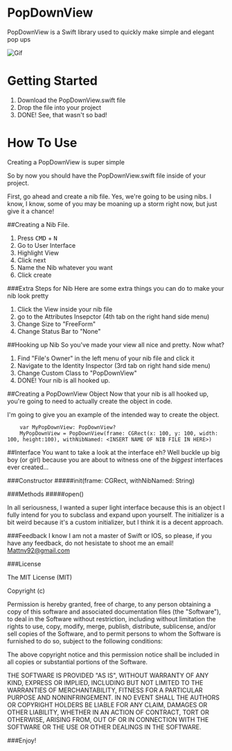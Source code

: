 # PopDownView
PopDownView is a Swift library used to quickly make simple and elegant pop ups

![Gif](http://zippy.gfycat.com/IllinformedDimBumblebee.gif)

# Getting Started
1. Download the PopDownView.swift file
2. Drop the file into your project
3. DONE! See, that wasn't so bad!


# How To Use

Creating a PopDownView is super simple

So by now you should have the PopDownView.swift file inside of your project.

First, go ahead and create a nib file. 
Yes, we're going to be using nibs. I know, I know, some of you may be moaning up a storm right now, but just give it a chance!

##Creating a Nib File.

1. Press <kbd>CMD</kbd> + <kbd>N</kbd>
2. Go to User Interface
3. Highlight View
4. Click next
5. Name the Nib whatever you want
6. Click create


###Extra Steps for Nib
Here are some extra things you can do to make your nib look pretty

1. Click the View inside your nib file
2. go to the Attributes Insepctor (4th tab on the right hand side menu)
3. Change Size to "FreeForm"
4. Change Status Bar to "None"

##Hooking up Nib
So you've made your view all nice and pretty. Now what?

1. Find "File's Owner" in the left menu of your nib file and click it
2. Navigate to the Identity Inspector (3rd tab on right hand side menu)
3. Change Custom Class to "PopDownView"
4. DONE! Your nib is all hooked up.

##Creating a PopDownView Object
Now that your nib is all hooked up, you're going to need to actually create the object in code.

I'm going to give you an example of the intended way to create the object. 

```
    var MyPopDownView: PopDownView?
    MyPopDownView = PopDownView(frame: CGRect(x: 100, y: 100, width: 100, height:100), withNibNamed: <INSERT NAME OF NIB FILE IN HERE>)
```

##Interface
You want to take a look at the interface eh? Well buckle up big boy (or girl) because you are about to witness one of the *biggest* interfaces ever created...

###Constructor
#####init(frame: CGRect, withNibNamed: String)

###Methods
#####open()


In all seriousness, I wanted a super light interface because this is an object I fully intend for you to subclass and expand upon yourself. The initializer is a bit weird because it's a custom initializer, but I think it is a decent approach.  


###Feedback
I know I am not a master of Swift or IOS, so please, if you have any feedback, do not hesistate to shoot me an email! Mattnv92@gmail.com

###License

The MIT License (MIT)

Copyright (c) <year> <copyright holders>

Permission is hereby granted, free of charge, to any person obtaining a copy
of this software and associated documentation files (the "Software"), to deal
in the Software without restriction, including without limitation the rights
to use, copy, modify, merge, publish, distribute, sublicense, and/or sell
copies of the Software, and to permit persons to whom the Software is
furnished to do so, subject to the following conditions:

The above copyright notice and this permission notice shall be included in
all copies or substantial portions of the Software.

THE SOFTWARE IS PROVIDED "AS IS", WITHOUT WARRANTY OF ANY KIND, EXPRESS OR
IMPLIED, INCLUDING BUT NOT LIMITED TO THE WARRANTIES OF MERCHANTABILITY,
FITNESS FOR A PARTICULAR PURPOSE AND NONINFRINGEMENT. IN NO EVENT SHALL THE
AUTHORS OR COPYRIGHT HOLDERS BE LIABLE FOR ANY CLAIM, DAMAGES OR OTHER
LIABILITY, WHETHER IN AN ACTION OF CONTRACT, TORT OR OTHERWISE, ARISING FROM,
OUT OF OR IN CONNECTION WITH THE SOFTWARE OR THE USE OR OTHER DEALINGS IN
THE SOFTWARE.

###Enjoy!


